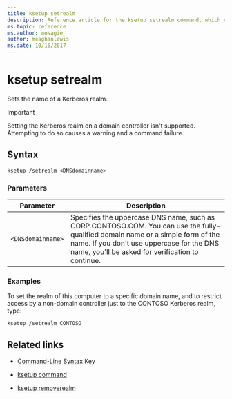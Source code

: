 ```yaml
---
title: ksetup setrealm
description: Reference article for the ksetup setrealm command, which sets the name of a Kerberos realm.
ms.topic: reference
ms.author: mosagie
author: meaghanlewis
ms.date: 10/16/2017
---
```


# ksetup setrealm

Sets the name of a Kerberos realm.

> [!IMPORTANT]
> Setting the Kerberos realm on a domain controller isn't supported. Attempting to do so causes a warning and a command failure.

## Syntax

```
ksetup /setrealm <DNSdomainname>
```

### Parameters

| Parameter | Description |
| --------- | ----------- |
| `<DNSdomainname>` | Specifies the uppercase DNS name, such as CORP.CONTOSO.COM. You can use the fully-qualified domain name or a simple form of the name. If you don't use uppercase for the DNS name, you'll be asked for verification to continue. |

### Examples

To set the realm of this computer to a specific domain name, and to restrict access by a non-domain controller just to the CONTOSO Kerberos realm, type:

```
ksetup /setrealm CONTOSO
```

## Related links

- [Command-Line Syntax Key](command-line-syntax-key.md)

- [ksetup command](ksetup.md)

- [ksetup removerealm](ksetup-removerealm.md)

